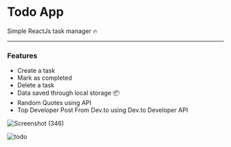 
# Todo App
Simple ReactJs task manager 🔥

---

### Features

- Create a task
- Mark as completed
- Delete a task
- Data saved through local storage 📦
- Random Quotes using API
- Top Developer Post From Dev.to using Dev.to Developer API

![Screenshot (346)](https://user-images.githubusercontent.com/49230384/132128523-c1a4c46f-005b-432d-9140-b54be29402b9.png)

![todo](https://user-images.githubusercontent.com/49230384/132128453-ce490fe2-df23-4cf2-aaee-b959ffade382.png)

